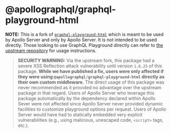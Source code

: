 # @apollographql/graphql-playground-html

**NOTE:** This is a fork of [`graphql-playground-html`](https://npm.im/graphql-playground-html) which is meant to be used by Apollo Server and only by Apollo Server. It is not intended to be used directly. Those looking to use GraphQL Playground directly can refer to [the upstream repository](https://github.com/prisma-labs/graphql-playground) for usage instructions.

> **SECURITY WARNING:** Via the upstream fork, this package had a severe XSS Reflection attack vulnerability until version `1.6.25` of this package. **While we have published a fix, users were only affected if they were using `@apollographql/graphql-playground-html` directly as their own custom middleware.** The direct usage of this package was never recommended as it provided no advantage over the upstream package in that regard. Users of Apollo Server who leverage this package automatically by the dependency declared within Apollo Sever were not affected since Apollo Server never provided dynamic facilities to customize playground options per request. Users of Apollo Server would have had to statically embedded very explicit vulnerabilities (e.g., using malicious, unescaped code, `<script>` tags, etc.).
